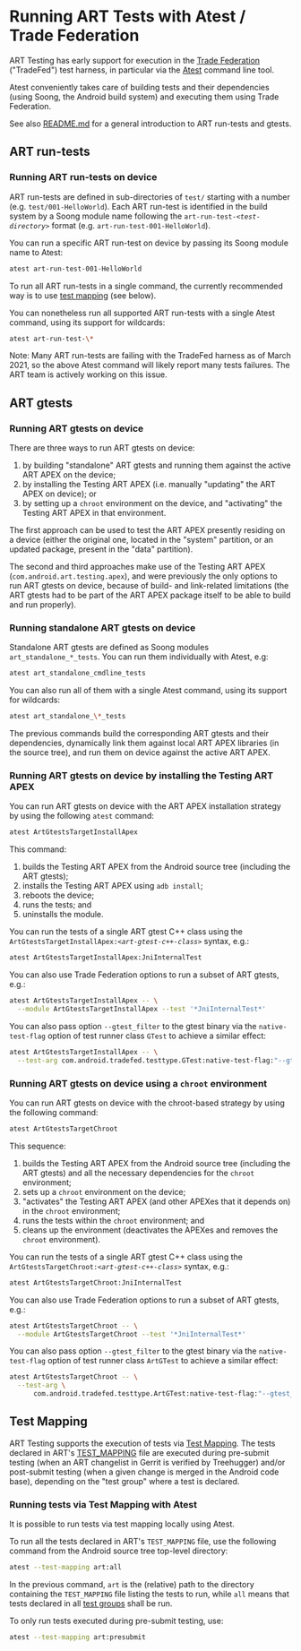 # Running ART Tests with Atest / Trade Federation

ART Testing has early support for execution in the [Trade
Federation](https://source.android.com/devices/tech/test_infra/tradefed)
("TradeFed") test harness, in particular via the
[Atest](https://source.android.com/compatibility/tests/development/atest)
command line tool.

Atest conveniently takes care of building tests and their dependencies (using
Soong, the Android build system) and executing them using Trade Federation.

See also [README.md](README.md) for a general introduction to ART run-tests and
gtests.

## ART run-tests

### Running ART run-tests on device

ART run-tests are defined in sub-directories of `test/` starting with a number
(e.g. `test/001-HelloWorld`). Each ART run-test is identified in the build
system by a Soong module name following the `art-run-test-`*`<test-directory>`*
format (e.g. `art-run-test-001-HelloWorld`).

You can run a specific ART run-test on device by passing its Soong module name
to Atest:
```bash
atest art-run-test-001-HelloWorld
```

To run all ART run-tests in a single command, the currently recommended way is
to use [test mapping](#test-mapping) (see below).

You can nonetheless run all supported ART run-tests with a single Atest command,
using its support for wildcards:
```bash
atest art-run-test-\*
```

Note: Many ART run-tests are failing with the TradeFed harness as of March 2021,
so the above Atest command will likely report many tests failures. The ART team
is actively working on this issue.

## ART gtests

### Running ART gtests on device

There are three ways to run ART gtests on device:
1. by building "standalone" ART gtests and running them against the active ART
   APEX on the device;
2. by installing the Testing ART APEX (i.e. manually "updating" the ART APEX on
   device); or
3. by setting up a `chroot` environment on the device, and "activating" the
   Testing ART APEX in that environment.

The first approach can be used to test the ART APEX presently residing on a
device (either the original one, located in the "system" partition, or an
updated package, present in the "data" partition).

The second and third approaches make use of the Testing ART APEX
(`com.android.art.testing.apex`), and were previously the only options to run
ART gtests on device, because of build- and link-related limitations (the ART
gtests had to be part of the ART APEX package itself to be able to build and run
properly).

### Running standalone ART gtests on device

Standalone ART gtests are defined as Soong modules `art_standalone_*_tests`. You
can run them individually with Atest, e.g:

```bash
atest art_standalone_cmdline_tests
```

You can also run all of them with a single Atest command, using its support for
wildcards:

```bash
atest art_standalone_\*_tests
```

The previous commands build the corresponding ART gtests and their dependencies,
dynamically link them against local ART APEX libraries (in the source tree), and
run them on device against the active ART APEX.

### Running ART gtests on device by installing the Testing ART APEX

You can run ART gtests on device with the ART APEX installation strategy by
using the following `atest` command:

```bash
atest ArtGtestsTargetInstallApex
```

This command:
1. builds the Testing ART APEX from the Android source tree (including the ART
   gtests);
2. installs the Testing ART APEX using `adb install`;
3. reboots the device;
4. runs the tests; and
5. uninstalls the module.

You can run the tests of a single ART gtest C++ class using the
`ArtGtestsTargetInstallApex:`*`<art-gtest-c++-class>`* syntax, e.g.:
```bash
atest ArtGtestsTargetInstallApex:JniInternalTest
```

You can also use Trade Federation options to run a subset of ART gtests, e.g.:
```bash
atest ArtGtestsTargetInstallApex -- \
  --module ArtGtestsTargetInstallApex --test '*JniInternalTest*'
```

You can also pass option `--gtest_filter` to the gtest binary via the
`native-test-flag` option of test runner class `GTest` to achieve a similar
effect:
```bash
atest ArtGtestsTargetInstallApex -- \
  --test-arg com.android.tradefed.testtype.GTest:native-test-flag:"--gtest_filter=*JniInternalTest*"
```

### Running ART gtests on device using a `chroot` environment

You can run ART gtests on device with the chroot-based strategy by using the
following command:

```bash
atest ArtGtestsTargetChroot
```

This sequence:
1. builds the Testing ART APEX from the Android source tree (including the ART
   gtests) and all the necessary dependencies for the `chroot` environment;
2. sets up a `chroot` environment on the device;
3. "activates" the Testing ART APEX (and other APEXes that it depends on) in the
   `chroot` environment;
4. runs the tests within the `chroot` environment; and
5. cleans up the environment (deactivates the APEXes and removes the `chroot`
   environment).

You can run the tests of a single ART gtest C++ class using the
`ArtGtestsTargetChroot:`*`<art-gtest-c++-class>`* syntax, e.g.:
```bash
atest ArtGtestsTargetChroot:JniInternalTest
```

You can also use Trade Federation options to run a subset of ART gtests, e.g.:
```bash
atest ArtGtestsTargetChroot -- \
  --module ArtGtestsTargetChroot --test '*JniInternalTest*'
```

You can also pass option `--gtest_filter` to the gtest binary via the
`native-test-flag` option of test runner class `ArtGTest` to achieve a similar
effect:
```bash
atest ArtGtestsTargetChroot -- \
  --test-arg \
      com.android.tradefed.testtype.ArtGTest:native-test-flag:"--gtest_filter=*JniInternalTest*"
```

## Test Mapping

ART Testing supports the execution of tests via [Test
Mapping](https://source.android.com/compatibility/tests/development/test-mapping).
The tests declared in ART's [TEST_MAPPING](../TEST_MAPPING) file are executed
during pre-submit testing (when an ART changelist in Gerrit is verified by
Treehugger) and/or post-submit testing (when a given change is merged in the
Android code base), depending on the "test group" where a test is declared.

### Running tests via Test Mapping with Atest

It is possible to run tests via test mapping locally using Atest.

To run all the tests declared in ART's `TEST_MAPPING` file, use the following
command from the Android source tree top-level directory:
```bash
atest --test-mapping art:all
```
In the previous command, `art` is the (relative) path to the directory
containing the `TEST_MAPPING` file listing the tests to run, while `all` means
that tests declared in all [test
groups](https://source.android.com/compatibility/tests/development/test-mapping#defining_test_groups)
shall be run.

To only run tests executed during pre-submit testing, use:
```bash
atest --test-mapping art:presubmit
```
